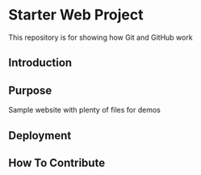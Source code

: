 # Starter Web Project

This repository is for showing how Git and GitHub work
## Introduction
## Purpose

Sample website with plenty of files for demos

## Deployment
## How To Contribute

